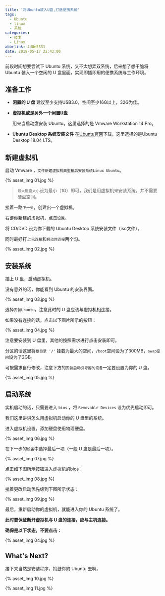 ```yaml
---
title: '将Ubuntu装入U盘,打造便携系统'
tags:
  - Ubuntu
  - linux
  - 系统
categories:
  - 技术
  - Linux
abbrlink: 4d0e5331
date: 2018-05-17 22:43:00
---
```


前段时间想要尝试下 Ubuntu 系统，又不太想弄双系统，后来想了想干脆将 Ubuntu 装入一个空闲的 U 盘里面，实现即插即用的便携系统与工作环境。



## 准备工作

- **闲置的 U 盘**
  建议至少支持USB3.0，空间至少16G以上，32G为佳。

- **虚拟机或是另外一个闲置U盘**

  用来当启动盘安装 Ubuntu。这里选择的是 Vmware Workstation 14 Pro。 

- **Ubuntu Desktop 系统安装文件**
  在[Ubuntu官网](https://www.ubuntu.com/download)下载，这里选择的是Ubuntu Desktop 18.04 LTS。

<!-- more -->

## 新建虚拟机

启动  Vmware ，`文件`<i class="fa-arrow-right"></i>`新建虚拟机`<i class="fa-arrow-right"></i>`典型`<i class="fa-arrow-right"></i>`稍后安装系统`<i class="fa-arrow-right"></i>`Linux Ubuntu`。

{% asset_img 01.jpg %}



> `最大磁盘大小`设为最小（1G）即可，我们是用虚拟机来安装系统，并不需要硬盘空间。



接着一路`下一步`，创建出一个虚拟机。



右键你新建的虚拟机，点击`设置`。

将 CD/DVD 设为你下载的 Ubuntu Desktop 系统安装文件（iso文件）。

同时最好打上`已连接`和`启动时连接`两个勾。



{% asset_img 02.jpg %}



## 安装系统

插上 U 盘，启动虚拟机。

没有意外的话，你能看到 Ubuntu 的安装界面。



{% asset_img 03.jpg %}



选择`安装Ubuntu`，注意此时的 U 盘应该与虚拟机相连接。

如果没有连接的话，点击以下图片所示的按钮：

{% asset_img 04.jpg %}



注意要安装到 U 盘里，其他的按照需求进行点击安装即可。

分区的话这里将`根目录 '/'` 挂载为最大的空间，`/boot`空间设为了300MB，`swap空间`设为了2GB。

可按需求自行修改，注意下方的`安装启动引导器的设备`一定要设置为你的 U 盘。

{% asset_img 05.jpg %}





## 启动系统

实机启动的话，只需要进入 `bios` ，将 `Removable Devices` 设为优先启动即可。



我们这里讲讲怎么用虚拟机启动你的 U 盘里的系统。

进入虚拟机设置，添加<i class="fa-arrow-right"></i>硬盘<i class="fa-arrow-right"></i>使用物理硬盘。

{% asset_img 06.jpg %}



在下一步的`设备`中选择最后一项（一般 U 盘是最后一项）。



{% asset_img 07.jpg %}



点击如下图所示按钮进入虚拟机的bios：

{% asset_img 08.jpg %}



接着更改启动优先级到下图所示状态：

{% asset_img 09.jpg %}



最后，重新启动你的虚拟机，就能进入你的 Ubuntu 系统了。



**此时要保证断开虚拟机与 U 盘的连接，应与主机连接。**

**确保是以下状态，不要点击：**

{% asset_img 04.jpg %}



## What's Next?

接下来当然是安装程序，捣鼓你的 Ubuntu 去啊。



{% asset_img 10.jpg %}



{% asset_img 11.jpg %}



